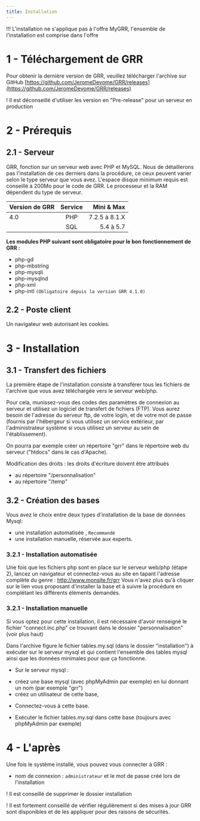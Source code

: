 ```yaml
---
title: Installation
---
```


!!! L'installation ne s'applique pas à l'offre MyGRR, l'ensemble de l'installation est comprise dans l'offre


# 1 - Téléchargement de GRR

Pour obtenir la dernière version de GRR, veuillez télécharger l'archive sur GitHub  [https://github.com/JeromeDevome/GRR/releases](https://github.com/JeromeDevome/GRR/releases)

! Il est déconseillé d'utiliser les version en "Pre-release" pour un serveur en production


# 2 - Prérequis

## 2.1 - Serveur

GRR, fonction sur un serveur web avec PHP et MySQL. Nous de détaillerons pas l'installation de ces derniers dans la procédure, ce ceux peuvent varier selon le type serveur que vous avez. L'espace disque minimum requis est conseillé à 200Mo pour le code de GRR. Le processeur et la RAM dépendent du type de serveur.


| Version de GRR       | Service                       | Mini & Max       |
| :-------------------------- | :---------------------------: | -------------------: |
| 4.0 							 | PHP							  | 7.2.5 à 8.1.X    |
| 								   | SQL               			    | 5.4 à 5.7       	  |


**Les modules PHP suivant sont obligatoire pour le bon fonctionnement de GRR :**
* php-gd
* php-mbstring
* php-mysqli
* php-mysqlnd
* php-xml
* php-intl `(Obligatoire depuis la version GRR 4.1.0)`

## 2.2 - Poste client

Un navigateur web autorisant les cookies.

# 3 - Installation

## 3.1 - Transfert des fichiers

La première étape de l'installation consiste à transférer tous les fichiers de
l'archive que vous avez téléchargée vers le serveur web/php.

Pour cela, munissez-vous des codes des paramètres de connexion au serveur et
utilisez un logiciel de transfert de fichiers (FTP). Vous aurez besoin de l'adresse du serveur ftp, de votre login, et de votre  mot de passe (fournis par l'hébergeur si vous utilisez un service extérieur, par l'administrateur système si vous utilisez un serveur au sein de l'établissement).

On pourra par exemple créer un répertoire "grr" dans le répertoire
web du serveur ("htdocs" dans le cas d'Apache).

Modification des droits : les droits d'écriture doivent être attribués
* au répertoire "/personnalisation" 
* au répertoire "/temp"

## 3.2 - Création des bases


Vous avez le choix entre deux types d'installation de la base de données Mysql:
*  une installation automatisée , `Recommandé`
*  une installation manuelle, réservée aux experts.


### 3.2.1 - Installation automatisée


Une fois que les fichiers php sont en place sur le serveur web/php (étape 2),
lancez un navigateur et connectez-vous au site en tapant l'adresse complète du
genre : http://www.monsite.fr/grr
Vous n'avez plus qu'à cliquer sur le lien vous proposant d'installer la base
et à suivre la procédure en complétant les différents éléments demandés.


### 3.2.1 - Installation manuelle

Si vous optez pour cette installation, il est nécessaire d'avoir renseigné le
fichier "connect.inc.php" ce trouvant dans le dossier "personnalisation" (voir plus haut)

Dans l'archive figure le fichier tables.my.sql (dans le dossier "installation") à exécuter sur le serveur mysql et qui
contient l'ensemble des tables mysql ainsi que les données minimales pour
que ça fonctionne.

-  Sur le serveur mysql :
* créez une base mysql (avec phpMyAdmin par exemple) en lui donnant un nom (par
exemple "grr")
* créez un utilisateur de cette base,

-  Connectez-vous à cette base.
* Exécuter le  fichier tables.my.sql dans cette base
(toujours avec phpMyAdmin par exemple)


# 4 - L'après

Une fois le système installé, vous pouvez vous connecter à GRR :
-  nom de connexion : `administrateur` et le mot de passe créé lors de l'installation


! Il est conseillé de supprimer le dossier installation

! Il est fortement conseillé de vérifier régulièrement si des mises à jour GRR sont disponibles et de les appliquer pour des raisons de sécurités.